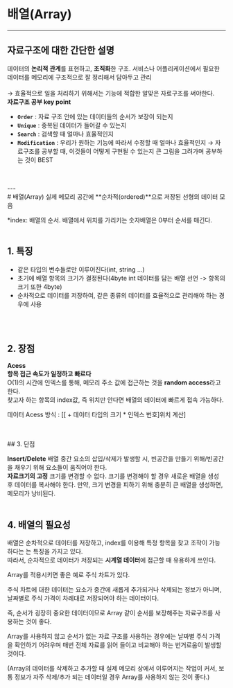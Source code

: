 # 배열(Array)
---
## 자료구조에 대한 간단한 설명
데이터의 **논리적 관계**를 표현하고, **조직화**한 구조.
서비스나 어플리케이션에서 필요한 데이터를 메모리에 구조적으로 잘 정리해서 담아두고 관리
<br>
<br>
→ 효율적으로 일을 처리하기 위해서는 기능에 적합한 알맞은 자료구조를 써야한다.
<br>
**자료구조 공부 key point**
- **`Order`** : 자료 구조 안에 있는 데이터들의 순서가 보장이 되는지
- **`Unique`** : 중복된 데이터가 들어갈 수 있는지
- **`Search`** : 검색할 때 얼마나 효율적인지
- **`Modification`** : 우리가 원하는 기능에 따라서 수정할 때 얼마나 효율적인지
→ 자료구조를 공부할 때, 이것들이 어떻게 구현될 수 있는지 큰 그림을 그려가며 공부하는 것이 BEST
<br>
<br>
---
<br>
# 배열(Array)
실제 메모리 공간에 **순차적(ordered)**으로 저장된 선형의 데이터 모음
<br>

*index: 배열의 순서. 배열에서 위치를 가리키는 숫자배열은 0부터 순서를 매긴다.
<br>
<br>

## 1. 특징
- 같은 타입의 변수들로만 이루어진다(int, string …)
- 초기에 배열 항목의 크기가 결정된다(4byte int 데이터를 담는 배열 선언 -> 항목의 크기 또한 4byte)
- 순차적으로 데이터를 저장하여,  같은 종류의 데이터를 효율적으로 관리해야 하는 경우에 사용
<br>
<br>

## 2. 장점

**Acess**<br>
**항목 접근 속도가 일정하고 빠르다**<br>
O(1)의 시간에 인덱스를 통해, 메모리 주소 값에 접근하는 것을 **random access**라고 한다.<br>
찾고자 하는 항목의 index값, 즉 위치만 안다면 배열의 데이터에 빠르게 접속 가능하다.

데이터 Acess 방식 : [[ + 데이터 타입의 크기 * 인덱스 번호]위치 계산]

<br>
<br>
## 3. 단점

**Insert/Delete**
배열 중간 요소의 삽입/삭제가 발생할 시, 빈공간을 만들기 위해/빈공간을 채우기 위해 요소들이 움직어야 한다.
<br>
**자료크기의 고정**
크기를 변경할 수 없다. 크기를 변경해야 할 경우 새로운 배열을 생성 후 데이터를 복사해야 한다.
만약, 크기 변경을 피하기 위해 충분히 큰 배열을 생성하면, 메모리가 낭비된다.
<br>
<br>

## 4. 배열의 필요성
배열은 순차적으로 데이터를 저장하고, index를 이용해 특정 항목을 찾고 조작이 가능하다는 는 특징을 가지고 있다.<br>
따라서, 순차적으로 데이터가 저장되는 **시계열 데이터**에 접근할 때 유용하게 쓰인다.
<br>

Array를 적용시키면 좋은 예로 주식 차트가 있다.

주식 차트에 대한 데이터는 요소가 중간에 새롭게 추가되거나 삭제되는 정보가 아니며, 날짜별로 주식 가격이 차례대로 저장되어야 하는 데이터이다.

즉, 순서가 굉장히 중요한 데이터이므로 Array 같이 순서를 보장해주는 자료구조를 사용하는 것이 좋다.

Array를 사용하지 않고 순서가 없는 자료 구조를 사용하는 경우에는 날짜별 주식 가격을 확인하기 어려우며 매번 전체 자료를 읽어 들이고 비교해야 하는 번거로움이 발생할 것이다.

(Array의 데이터를 삭제하고 추가할 때 실제 메모리 상에서 이루어지는 작업이 커서, 보통 정보가 자주 삭제/추가 되는 데이터일 경우 Array를 사용하지 않는 것이 좋다.)

